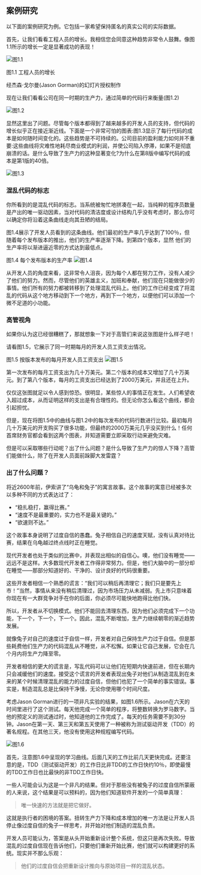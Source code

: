 ## 案例研究

以下面的案例研究为例。它包括一家希望保持匿名的真实公司的实际数据。

首先，让我们看看工程人员的增长。我相信您会同意这种趋势非常令人鼓舞。像图1.1所示的增长一定是显著成功的表现！

![图1.1](./static/1.1.png)

图1.1 工程人员的增长

经杰森·戈尔曼(Jason Gorman)的幻灯片授权制作

现在让我们看看公司在同一时期的生产力，通过简单的代码行来衡量(图1.2)

![图1.2](./static/1.2.png)

显然这里出了问题。尽管每个版本都得到了越来越多的开发人员的支持，但代码的增长似乎正在接近渐近线。下面是一个非常可怕的图表:图1.3显示了每行代码的成本是如何随时间变化的。这些趋势是不可持续的。公司目前的盈利能力如何并不重要:这些曲线将灾难性地耗尽商业模式的利润，并使公司陷入停滞，如果不是彻底崩溃的话。是什么导致了生产力的这种显著变化?为什么在第8版中编写代码的成本是第1版的40倍。

![图1.3](./static/1.3.png)

### 混乱代码的标志
你所看到的是混乱代码的标志。当系统被匆忙地拼凑在一起，当纯粹的程序员数量是产出的唯一驱动因素，当对代码的清洁度或设计结构几乎没有考虑时，那么你可以确定你将沿着这条曲线走向其丑陋的结局。

图1.4展示了开发人员看到的这条曲线。他们最初的生产率几乎达到了100％，但随着每个发布版本的推出，他们的生产率逐渐下降。到第四个版本，显然
他们的生产率将以渐进逼近零的方式达到最低点。

图1.4 每个发布版本的生产率
![图1.4](./static/1.4.png)

从开发人员的角度来看，这非常令人沮丧，因为每个人都在努力工作，没有人减少了他们的努力。然而，尽管他们的英雄主义，加班和奉献，他们现在只能做很少的事情。他们所有的努力都被转移到了处理混乱代码上。他们的工作已经变成了将混乱的代码从这个地方移动到下一个地方，再到下一个地方，以便他们可以添加一个微不足道的小功能。

### 高管视角

如果你认为这已经很糟糕了，那就想象一下对于高管们来说这张图是什么样子吧！

请看图1.5，它展示了同一时期每月的开发人员工资支出情况。

图1.5 按版本发布的每月开发人员工资支出
![图1.5](./static/1.5.png)

第一次发布的每月工资支出为几十万美元。第二个版本的成本又增加了几十万美元。到了第八个版本，每月的工资支出已经达到了2000万美元，并且还在上升。

仅仅这张图就足以令人感到惊恐。很明显，某些惊人的事情正在发生。人们希望收入超过成本，从而证明这样的支出是有合理性的。但无论你怎么看这个曲线，都会引起担忧。

但是，现在将图1.5中的曲线与图1.2中的每次发布的代码行数进行比较。最初每月几十万美元的开支购买了很多功能，但最终的2000万美元几乎没买到什么！任何首席财务官都会看到这两个图表，并知道需要立即采取行动来避免灾难。

但是可以采取哪些行动呢？出了什么问题？是什么导致了生产力的惊人下降？高管们能做什么，除了在开发人员面前跺脚大发雷霆？

### 出了什么问题？

将近2600年前，伊索讲了“乌龟和兔子”的寓言故事。这个故事的寓意已经被多次以多种不同的方式表达过了：

- “稳扎稳打，赢得比赛。”
- “速度不是最重要的，实力也不是最关键的。”
- “欲速则不达。”

这个故事本身说明了过度自信的愚蠢。兔子相信自己的速度天赋，没有认真对待比赛，结果在乌龟越过终点线时正在睡觉。

现代开发者也处于类似的比赛中，并表现出相似的自信心。噢，他们没有睡觉——远远不是这样。大多数现代开发者工作得非常努力。但是，他们大脑中的一部分却在睡觉——那部分知道好的、干净的、设计良好的代码很重要。

这些开发者相信一个熟悉的谎言：“我们可以稍后再清理它；我们只是要先上市！”当然，事情从来没有稍后清理过，因为市场压力从未减弱。先上市只意味着你现在有一大群竞争对手在你的后面，你必须尽可能快地跑得比他们快。

所以，开发者从不切换模式。他们不能回去清理东西，因为他们必须完成下一个功能，下一个，下一个，下一个。因此，混乱不断增加，生产力继续朝零的渐近趋势发展。

就像兔子对自己的速度过于自信一样，开发者对自己保持生产力过于自信。但是那些耗费他们生产力的代码混乱从不睡觉，从不松懈。如果让它自己发展，它会在几个月内将生产力降至零。

开发者相信的更大的谎言是，写乱代码可以让他们在短期内快速前进，但在长期内只会减缓他们的速度。接受这个谎言的开发者表现出兔子对他们从制造混乱到在未来的某个时候清理混乱的能力的过度自信，但他们也犯了一个简单的事实错误。事实是，制造混乱总是比保持干净慢，无论你使用哪个时间尺度。

考虑Jason Gorman进行的一项非凡实验的结果，如图1.6所示。Jason在六天的时间里进行了这个测试。每天他完成一个简单的程序，将整数转换为罗马数字。当他的预定义的测试通过时，他知道他的工作完成了。每天的任务需要不到30分钟。Jason在第一天、第三天和第五天使用了一种被称为测试驱动开发（TDD）的著名规程。在其他三天，他没有使用这种规程编写代码。

![图1.6](./static/1.6.png)

首先，注意图1.6中呈现的学习曲线。后面几天的工作比前几天更快完成。还要注意的是，TDD（测试驱动开发）的工作日比非TDD的工作日快约10％，即使最慢的TDD工作日也比最快的非TDD工作日快。

一些人可能会认为这是一个非凡的结果。但对于那些没有被兔子的过度自信所蒙蔽的人来说，这个结果是可以预料的，因为他们知道软件开发的一个简单真理：

> 唯一快速的方法就是把它做好。

这就是执行者的困境的答案。扭转生产力下降和成本增加的唯一方法是让开发人员停止像过度自信的兔子一样思考，并开始对他们制造的混乱负责。

开发人员可能认为，答案是从头开始重新设计整个系统，但这只是再次失败。导致混乱的过度自信现在告诉他们，只要他们重新开始比赛，他们就可以构建更好的系统。现实并不那么乐观：

> 他们的过度自信会把重新设计推向与原始项目一样的混乱状态。
